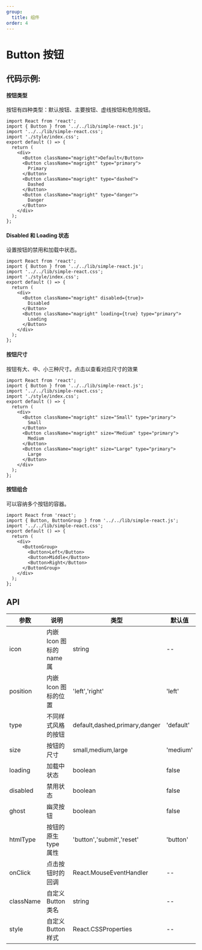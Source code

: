 ```yaml
---
group:
  title: 组件
order: 4
---
```


# Button 按钮

## 代码示例:

#### 按钮类型

按钮有四种类型：默认按钮、主要按钮、虚线按钮和危险按钮。

```tsx
import React from 'react';
import { Button } from '../../lib/simple-react.js';
import '../../lib/simple-react.css';
import './style/index.css';
export default () => {
  return (
    <div>
      <Button className="magright">Default</Button>
      <Button className="magright" type="primary">
        Primary
      </Button>
      <Button className="magright" type="dashed">
        Dashed
      </Button>
      <Button className="magright" type="danger">
        Danger
      </Button>
    </div>
  );
};
```

#### Disabled 和 Loading 状态

设置按钮的禁用和加载中状态。

```tsx
import React from 'react';
import { Button } from '../../lib/simple-react.js';
import '../../lib/simple-react.css';
import './style/index.css';
export default () => {
  return (
    <div>
      <Button className="magright" disabled={true}>
        Disabled
      </Button>
      <Button className="magright" loading={true} type="primary">
        Loading
      </Button>
    </div>
  );
};
```

#### 按钮尺寸

按钮有大、中、小三种尺寸。点击以查看对应尺寸的效果

```tsx
import React from 'react';
import { Button } from '../../lib/simple-react.js';
import '../../lib/simple-react.css';
import './style/index.css';
export default () => {
  return (
    <div>
      <Button className="magright" size="Small" type="primary">
        Small
      </Button>
      <Button className="magright" size="Medium" type="primary">
        Medium
      </Button>
      <Button className="magright" size="Large" type="primary">
        Large
      </Button>
    </div>
  );
};
```

#### 按钮组合

可以容纳多个按钮的容器。

```tsx
import React from 'react';
import { Button, ButtonGroup } from '../../lib/simple-react.js';
import '../../lib/simple-react.css';
export default () => {
  return (
    <div>
      <ButtonGroup>
        <Button>Left</Button>
        <Button>Middle</Button>
        <Button>Right</Button>
      </ButtonGroup>
    </div>
  );
};
```

## API

| 参数      | 说明                     | 类型                          | 默认值    |
| --------- | ------------------------ | ----------------------------- | --------- |
| icon      | 内嵌 Icon 图标的 name 属 | string                        | --        |
| position  | 内嵌 Icon 图标的位置     | 'left','right'                | 'left'    |
| type      | 不同样式风格的按钮       | default,dashed,primary,danger | 'default' |
| size      | 按钮的尺寸               | small,medium,large            | 'medium'  |
| loading   | 加载中状态               | boolean                       | false     |
| disabled  | 禁用状态                 | boolean                       | false     |
| ghost     | 幽灵按钮                 | boolean                       | false     |
| htmlType  | 按钮的原生 type 属性     | 'button','submit','reset'     | 'button'  |
| onClick   | 点击按钮时的回调         | React.MouseEventHandler       | --        |
| className | 自定义 Button 类名       | string                        | --        |
| style     | 自定义 Button 样式       | React.CSSProperties           | --        |
